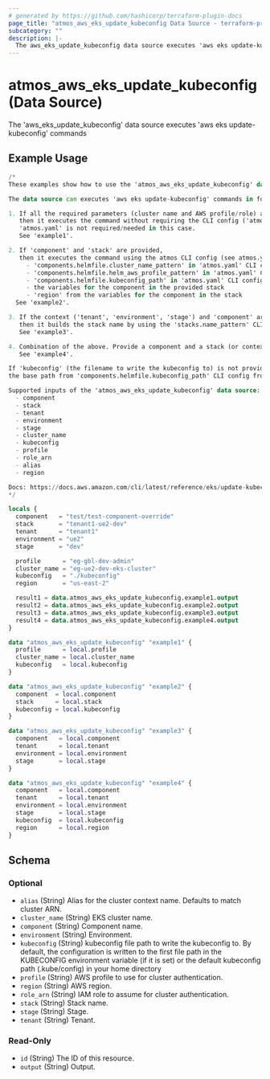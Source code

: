 ```yaml
---
# generated by https://github.com/hashicorp/terraform-plugin-docs
page_title: "atmos_aws_eks_update_kubeconfig Data Source - terraform-provider-atmos"
subcategory: ""
description: |-
  The aws_eks_update_kubeconfig data source executes 'aws eks update-kubeconfig' commands
---
```


# atmos_aws_eks_update_kubeconfig (Data Source)

The 'aws_eks_update_kubeconfig' data source executes 'aws eks update-kubeconfig' commands

## Example Usage

```terraform
/*
These examples show how to use the 'atmos_aws_eks_update_kubeconfig' data source.

The data source can executes 'aws eks update-kubeconfig' commands in four different ways:

1. If all the required parameters (cluster name and AWS profile/role) are provided,
   then it executes the command without requiring the CLI config ('atmos.yaml') and component/stack/context.
   'atmos.yaml' is not required/needed in this case.
   See 'example1'.

2. If 'component' and 'stack' are provided,
   then it executes the command using the atmos CLI config (see atmos.yaml) and the context by searching for the following settings:
     - 'components.helmfile.cluster_name_pattern' in 'atmos.yaml' CLI config (and calculates the '--name' parameter using the pattern)
     - 'components.helmfile.helm_aws_profile_pattern' in 'atmos.yaml' CLI config (and calculates the '--profile' parameter using the pattern)
     - 'components.helmfile.kubeconfig_path' in 'atmos.yaml' CLI config
     - the variables for the component in the provided stack
     - 'region' from the variables for the component in the stack
  See 'example2'.

3. If the context ('tenant', 'environment', 'stage') and 'component' are provided,
   then it builds the stack name by using the 'stacks.name_pattern' CLI config from 'atmos.yaml', then performs the same steps as example #2.
   See 'example3'.

4. Combination of the above. Provide a component and a stack (or context), and override other parameters (e.g. 'kubeconfig', 'region').
   See 'example4'.

If 'kubeconfig' (the filename to write the kubeconfig to) is not provided, then it's calculated by joining
the base path from 'components.helmfile.kubeconfig_path' CLI config from 'atmos.yaml' and the stack name.

Supported inputs of the 'atmos_aws_eks_update_kubeconfig' data source:
  - component
  - stack
  - tenant
  - environment
  - stage
  - cluster_name
  - kubeconfig
  - profile
  - role_arn
  - alias
  - region

Docs: https://docs.aws.amazon.com/cli/latest/reference/eks/update-kubeconfig.html
*/

locals {
  component   = "test/test-component-override"
  stack       = "tenant1-ue2-dev"
  tenant      = "tenant1"
  environment = "ue2"
  stage       = "dev"

  profile      = "eg-gbl-dev-admin"
  cluster_name = "eg-ue2-dev-eks-cluster"
  kubeconfig   = "./kubeconfig"
  region       = "us-east-2"

  result1 = data.atmos_aws_eks_update_kubeconfig.example1.output
  result2 = data.atmos_aws_eks_update_kubeconfig.example2.output
  result3 = data.atmos_aws_eks_update_kubeconfig.example3.output
  result4 = data.atmos_aws_eks_update_kubeconfig.example4.output
}

data "atmos_aws_eks_update_kubeconfig" "example1" {
  profile      = local.profile
  cluster_name = local.cluster_name
  kubeconfig   = local.kubeconfig
}

data "atmos_aws_eks_update_kubeconfig" "example2" {
  component  = local.component
  stack      = local.stack
  kubeconfig = local.kubeconfig
}

data "atmos_aws_eks_update_kubeconfig" "example3" {
  component   = local.component
  tenant      = local.tenant
  environment = local.environment
  stage       = local.stage
}

data "atmos_aws_eks_update_kubeconfig" "example4" {
  component   = local.component
  tenant      = local.tenant
  environment = local.environment
  stage       = local.stage
  kubeconfig  = local.kubeconfig
  region      = local.region
}
```

<!-- schema generated by tfplugindocs -->
## Schema

### Optional

- `alias` (String) Alias for the cluster context name. Defaults to match cluster ARN.
- `cluster_name` (String) EKS cluster name.
- `component` (String) Component name.
- `environment` (String) Environment.
- `kubeconfig` (String) kubeconfig file path to write the kubeconfig to. By default, the configuration is written to the first file path in the KUBECONFIG environment variable (if it is set) or the default kubeconfig path (.kube/config) in your home directory
- `profile` (String) AWS profile to use for cluster authentication.
- `region` (String) AWS region.
- `role_arn` (String) IAM role to assume for cluster authentication.
- `stack` (String) Stack name.
- `stage` (String) Stage.
- `tenant` (String) Tenant.

### Read-Only

- `id` (String) The ID of this resource.
- `output` (String) Output.


